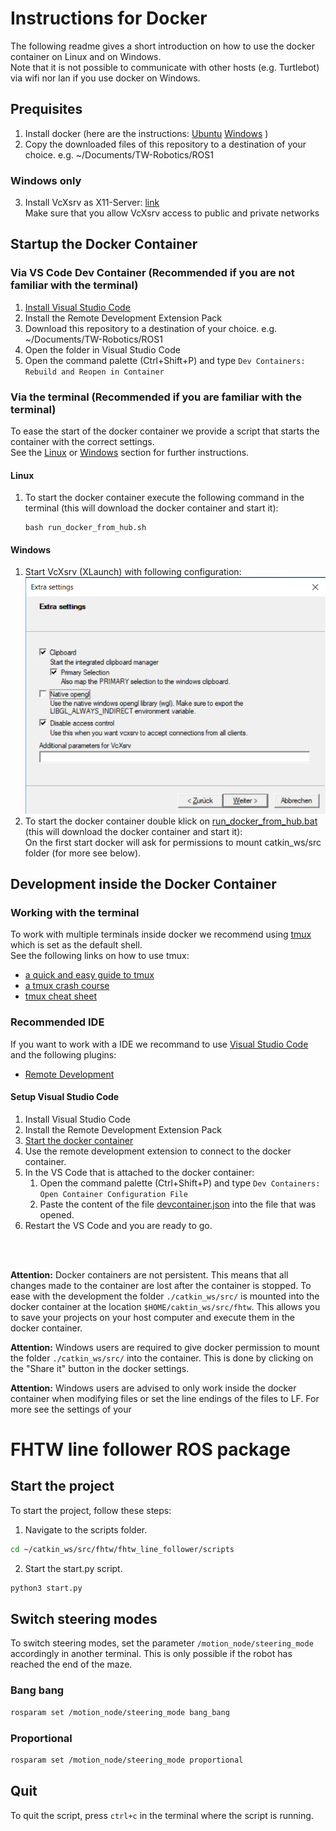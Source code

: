 # Instructions for Docker 

The following readme gives a short introduction on how to use the docker container on Linux and on Windows.   
Note that it is not possible to communicate with other hosts (e.g. Turtlebot) via wifi nor lan if you use docker on Windows.

## Prequisites

1. Install docker (here are the instructions: [Ubuntu](https://docs.docker.com/install/linux/docker-ce/ubuntu/) [Windows](https://docs.docker.com/docker-for-windows/install/) )
2. Copy the downloaded files of this repository to a destination of your choice. e.g. ~/Documents/TW-Robotics/ROS1

### Windows only

3. Install VcXsrv as X11-Server: [link](https://sourceforge.net/projects/vcxsrv/files/latest/download)   
    Make sure that you allow VcXsrv access to public and private networks

## Startup the Docker Container

### Via VS Code Dev Container (Recommended if you are not familiar with the terminal)
1. [Install Visual Studio Code](https://code.visualstudio.com/)
2. Install the Remote Development Extension Pack
3. Download this repository to a destination of your choice. e.g. ~/Documents/TW-Robotics/ROS1
4. Open the folder in Visual Studio Code
5. Open the command palette (Ctrl+Shift+P) and type `Dev Containers: Rebuild and Reopen in Container`


### Via the terminal (Recommended if you are familiar with the terminal)
To ease the start of the docker container we provide a script that starts the container with the correct settings.   
See the [Linux](#linux) or [Windows](#windows) section for further instructions.

#### Linux

1. To start the docker container execute the following command in the terminal (this will download the docker container and start it):

   ```shell
   bash run_docker_from_hub.sh
   ```

#### Windows

1. Start VcXsrv (XLaunch) with following configuration:   
![VcXsrv Configuration](./XmingConfig.PNG)
2. To start the docker container double klick on [run_docker_from_hub.bat](./run_docker_from_hub.bat)  (this will download the docker container and start it):   
    On the first start docker will ask for permissions to mount catkin_ws/src folder (for more see below).

## Development inside the Docker Container

### Working with the terminal
To work with multiple terminals inside docker we recommend using [tmux]() which is set as the default shell.   
See the following links on how to use tmux: 
* [a quick and easy guide to tmux](https://www.hamvocke.com/blog/a-quick-and-easy-guide-to-tmux/)
* [a tmux crash course](https://thoughtbot.com/blog/a-tmux-crash-course)
* [tmux cheat sheet](https://tmuxcheatsheet.com/) 


### Recommended IDE
If you want to work with a IDE we recommand to use [Visual Studio Code](https://code.visualstudio.com/) and the following plugins:

- [Remote Development](https://code.visualstudio.com/docs/remote/remote-overview)

#### Setup Visual Studio Code

1. Install Visual Studio Code
2. Install the Remote Development Extension Pack
3. [Start the docker container](#startup-the-docker-container)
4. Use the remote development extension to connect to the docker container.
5. In the VS Code that is attached to the docker container:
   1. Open the command palette (Ctrl+Shift+P) and type `Dev Containers: Open Container Configuration File`
   2. Paste the content of the file [devcontainer.json](./.devcontainer/devcontainer.json) into the file that was opened.
6. Restart the VS Code and you are ready to go.

<br/>
<br/>

__Attention:__ Docker containers are not persistent. This means that all changes made to the container are lost after the container is stopped. 
    To ease with the development the folder `./catkin_ws/src/` is mounted into the docker container at the location `$HOME/caktin_ws/src/fhtw`. This allows you to save your projects on your host computer and execute them in the docker container.

__Attention:__ Windows users are required to give docker permission to mount the folder `./catkin_ws/src/` into the container. This is done by clicking on the "Share it" button in the docker settings.

__Attention:__ Windows users are advised to only work inside the docker container when modifying files or set the line endings of the files to LF. For more see the settings of your 



# FHTW line follower ROS package

## Start the project

To start the project, follow these steps:

1. Navigate to the scripts folder.
```bash
cd ~/catkin_ws/src/fhtw/fhtw_line_follower/scripts
```


2. Start the start.py script.
```bash
python3 start.py
```

## Switch steering modes

To switch steering modes, set the parameter `/motion_node/steering_mode` accordingly in another terminal. This is only possible if the robot has reached the end of the maze.

### Bang bang

```bash
rosparam set /motion_node/steering_mode bang_bang
```

### Proportional

```bash
rosparam set /motion_node/steering_mode proportional
```

## Quit

To quit the script, press `ctrl+c` in the terminal where the script is running.